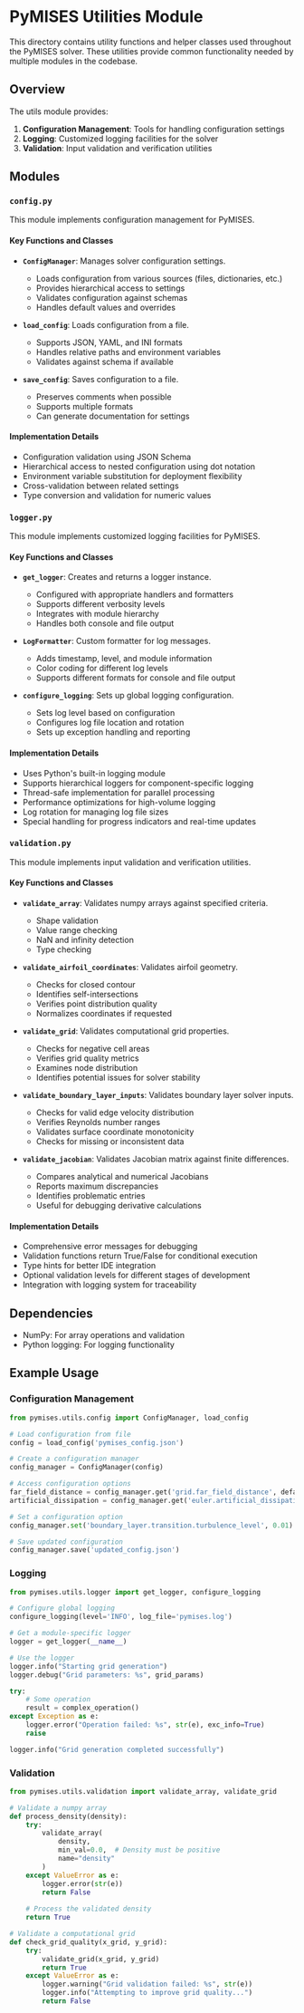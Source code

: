 # PyMISES Utilities Module

This directory contains utility functions and helper classes used throughout the PyMISES solver. These utilities provide common functionality needed by multiple modules in the codebase.

## Overview

The utils module provides:

1. **Configuration Management**: Tools for handling configuration settings
2. **Logging**: Customized logging facilities for the solver
3. **Validation**: Input validation and verification utilities

## Modules

### `config.py`

This module implements configuration management for PyMISES.

#### Key Functions and Classes

- **`ConfigManager`**: Manages solver configuration settings.
  - Loads configuration from various sources (files, dictionaries, etc.)
  - Provides hierarchical access to settings
  - Validates configuration against schemas
  - Handles default values and overrides

- **`load_config`**: Loads configuration from a file.
  - Supports JSON, YAML, and INI formats
  - Handles relative paths and environment variables
  - Validates against schema if available

- **`save_config`**: Saves configuration to a file.
  - Preserves comments when possible
  - Supports multiple formats
  - Can generate documentation for settings

#### Implementation Details

- Configuration validation using JSON Schema
- Hierarchical access to nested configuration using dot notation
- Environment variable substitution for deployment flexibility
- Cross-validation between related settings
- Type conversion and validation for numeric values

### `logger.py`

This module implements customized logging facilities for PyMISES.

#### Key Functions and Classes

- **`get_logger`**: Creates and returns a logger instance.
  - Configured with appropriate handlers and formatters
  - Supports different verbosity levels
  - Integrates with module hierarchy
  - Handles both console and file output

- **`LogFormatter`**: Custom formatter for log messages.
  - Adds timestamp, level, and module information
  - Color coding for different log levels
  - Supports different formats for console and file output

- **`configure_logging`**: Sets up global logging configuration.
  - Sets log level based on configuration
  - Configures log file location and rotation
  - Sets up exception handling and reporting

#### Implementation Details

- Uses Python's built-in logging module
- Supports hierarchical loggers for component-specific logging
- Thread-safe implementation for parallel processing
- Performance optimizations for high-volume logging
- Log rotation for managing log file sizes
- Special handling for progress indicators and real-time updates

### `validation.py`

This module implements input validation and verification utilities.

#### Key Functions and Classes

- **`validate_array`**: Validates numpy arrays against specified criteria.
  - Shape validation
  - Value range checking
  - NaN and infinity detection
  - Type checking

- **`validate_airfoil_coordinates`**: Validates airfoil geometry.
  - Checks for closed contour
  - Identifies self-intersections
  - Verifies point distribution quality
  - Normalizes coordinates if requested

- **`validate_grid`**: Validates computational grid properties.
  - Checks for negative cell areas
  - Verifies grid quality metrics
  - Examines node distribution
  - Identifies potential issues for solver stability

- **`validate_boundary_layer_inputs`**: Validates boundary layer solver inputs.
  - Checks for valid edge velocity distribution
  - Verifies Reynolds number ranges
  - Validates surface coordinate monotonicity
  - Checks for missing or inconsistent data

- **`validate_jacobian`**: Validates Jacobian matrix against finite differences.
  - Compares analytical and numerical Jacobians
  - Reports maximum discrepancies
  - Identifies problematic entries
  - Useful for debugging derivative calculations

#### Implementation Details

- Comprehensive error messages for debugging
- Validation functions return True/False for conditional execution
- Type hints for better IDE integration
- Optional validation levels for different stages of development
- Integration with logging system for traceability

## Dependencies

- NumPy: For array operations and validation
- Python logging: For logging functionality

## Example Usage

### Configuration Management

```python
from pymises.utils.config import ConfigManager, load_config

# Load configuration from file
config = load_config('pymises_config.json')

# Create a configuration manager
config_manager = ConfigManager(config)

# Access configuration options
far_field_distance = config_manager.get('grid.far_field_distance', default=20.0)
artificial_dissipation = config_manager.get('euler.artificial_dissipation.enabled', default=True)

# Set a configuration option
config_manager.set('boundary_layer.transition.turbulence_level', 0.01)

# Save updated configuration
config_manager.save('updated_config.json')
```

### Logging

```python
from pymises.utils.logger import get_logger, configure_logging

# Configure global logging
configure_logging(level='INFO', log_file='pymises.log')

# Get a module-specific logger
logger = get_logger(__name__)

# Use the logger
logger.info("Starting grid generation")
logger.debug("Grid parameters: %s", grid_params)

try:
    # Some operation
    result = complex_operation()
except Exception as e:
    logger.error("Operation failed: %s", str(e), exc_info=True)
    raise

logger.info("Grid generation completed successfully")
```

### Validation

```python
from pymises.utils.validation import validate_array, validate_grid

# Validate a numpy array
def process_density(density):
    try:
        validate_array(
            density,
            min_val=0.0,  # Density must be positive
            name="density"
        )
    except ValueError as e:
        logger.error(str(e))
        return False
        
    # Process the validated density
    return True

# Validate a computational grid
def check_grid_quality(x_grid, y_grid):
    try:
        validate_grid(x_grid, y_grid)
        return True
    except ValueError as e:
        logger.warning("Grid validation failed: %s", str(e))
        logger.info("Attempting to improve grid quality...")
        return False
```
